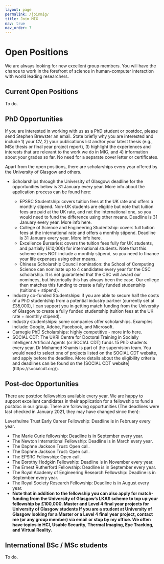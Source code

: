 ```yaml
---
layout: page
permalink: /joinmig/
title: Join MIG
nav: true
nav_order: 7
---
```



<h1><b>Open Positions</b></h1>
We are always looking for new excellent group members. You will have the chance to work in the forefront of science in human-computer interaction with world leading researchers.

<h2><b>Current Open Positions</b></h2>
To do.

<h2><b>PhD Opportunities</b></h2>
If you are interested in working with us as a PhD student or postdoc, please send Stephen Brewster an email. State briefly why you are interested and include 1) your CV, 2) your publications list and/or your latest thesis (e.g., MSc thesis or final year project report), 3) highlight the experiences and interests that are relevant to the work we do in MIG, and 4) information about your grades so far. No need for a separate cover letter or certificates.

Apart from the open positions, there are scholarships every year offered by the University of Glasgow and others.

<ul>
  <li>Scholarships through the University of Glasgow: deadline for the opportunities below is 31 January every year. More info about the application process can be found here:</li>
    <ul>
      <li>EPSRC Studentship: covers tuition fees at the UK rate and offers a monthly stipend. Non-UK students are eligible but note that tuition fees are paid at the UK rate, and not the international one, so you would need to fund the difference using other means. Deadline is 31 January every year. More info here.</li>
      <li>College of Science and Engineering Studentship: covers full tuition fees at the international rate and offers a monthly stipend. Deadline is 31 January every year. More info here.</li>
      <li>Excellence Bursaries: covers the tuition fees fully for UK students, and partially (£10,000) for international students. Note that this scheme does NOT include a monthly stipend, so you need to finance your life expenses using other means.</li>
      <li>Chinese Scholarship Council nomination: the School of Computing Science can nominate up to 4 candidates every year for the CSC scholarship. It is not guaranteed that the CSC will award our nominees, but historically this has always been the case. Our college then matches this funding to create a fully funded studentship (tuitions + stipend).</li>
    </ul>
  <li>Industry co-funded Studentships: if you are able to secure half the costs of a PhD studentship from a potential industry partner (currently set at £35,000), I can support you in getting match funding from the University of Glasgow to create a fully funded studentship (tuition fees at the UK rate + monthly stipend).</li>
  <li>Industry studentships: some companies offer scholarships. Examples include: Google, Adobe, Facebook, and Microsoft.</li>
  <li>Carnegie PhD Scholarships: highly competitive - more info here.</li>
  <li>SOCIAL CDT: The UKRI Centre for Doctoral Training in Socially Intelligent Artificial Agents (or SOCIAL CDT) funds 15 PhD students every year. Dr Mohamed Khamis is part of the supervision team. You would need to select one of projects listed on the SOCIAL CDT website, and apply before the deadline. More details about the eligibility criteria and deadlines can be found on the [SOCIAL CDT website] (https://socialcdt.org/).</li>
</ul>


<h2><b>Post-doc Opportunities</b></h2>
There are postdoc fellowships available every year. We are happy to support excellent candidates in their application for a fellowship to fund a postdoc in our group. There are following opportunities (The deadlines were last checked in January 2021, they may have changed since then):

Leverhulme Trust Early Career Fellowship: Deadline is in February every year.
<ul>
  <li>The Marie Curie fellowship: Deadline is in September every year.</li>
  <li>The Newton International Fellowship: Deadline is in March every year.</li>
  <li>The Daphne Jackson Trust: Open call.</li>
  <li>The Daphne Jackson Trust: Open call.</li>
  <li>The EPSRC Fellowship: Open call.</li>
  <li>The Dorothy Hodgkin Fellowship: Deadline is in November every year.</li>
  <li>The Ernest Rutherford Fellowship: Deadline is in September every year.</li>
  <li>The Royal Academy of Engineering Research Fellowship: Deadline is in September every year.</li>
  <li>The Royal Society Research Fellowship: Deadline is in August every year.</li>
  <li><b>Note that in addition to the fellowship you can also apply for match-funding from the University of Glasgow’s LKAS scheme to top up your fellowship by £100,000.
Master and Level 4 final year projects for University of Glasgow students
If you are a student at University of Glasgow looking for a Master or a Level 4 final year project, contact me (or any group member) via email or stop by my office. We often have topics in HCI, Usable Security, Thermal Imaging, Eye Tracking, and Virtual Reality.</b></li>
</ul>

<h2><b>International BSc / MSc students</b></h2>
To do.

